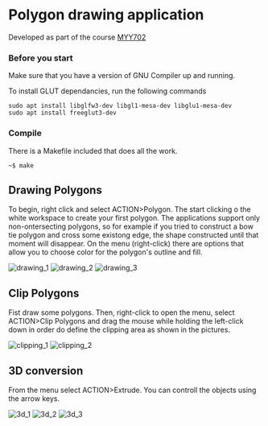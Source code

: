 # Polygon drawing application
Developed as part of the course [MYY702](https://www.cs.uoi.gr/course/computer-graphics-and-interactive-systems/?lang=en)

### Before you start
Make sure that you have a version of GNU Compiler up and running.

To install GLUT dependancies, run the following commands 
```
sudo apt install libglfw3-dev libgl1-mesa-dev libglu1-mesa-dev
sudo apt install freeglut3-dev
```
### Compile
There is a Makefile included that does all the work.
```
~$ make
```

## Drawing Polygons
To begin, right click and select ACTION>Polygon.
The start clicking o the white workspace to create your first polygon. The applications support only non-ontersecting polygons, so for example if you tried to construct a bow tie polygon and cross some existong edge, the shape constructed until that moment will disappear. On the menu (right-click) there are options that allow you to choose color for the polygon's outline and fill.

![drawing_1](https://github.com/kostantinoss/graphics/blob/5df73eba5fabccffb565830f4849aeb89fa680d0/screenshots/Screenshot%20from%202022-04-29%2019-37-57.png)
![drawing_2](https://github.com/kostantinoss/graphics/blob/10a8a6e3d99a0a36295a561ad3f282c4dfc98856/screenshots/Screenshot%20from%202022-04-29%2019-38-02.png)
![drawing_3](https://github.com/kostantinoss/graphics/blob/10a8a6e3d99a0a36295a561ad3f282c4dfc98856/screenshots/Screenshot%20from%202022-04-29%2019-38-07.png)

## Clip Polygons
Fist draw some polygons. Then, right-click to open the menu, select ACTION>Clip Polygons and drag the mouse while holding the left-click down in order do define the clipping area as shown in the pictures. 

![clipping_1](https://github.com/kostantinoss/graphics/blob/bdceffef1a735611e36d6d5dc2ad3bbae6e5f5ea/screenshots/Screenshot%20from%202022-04-29%2019-42-46.png)
![clipping_2](https://github.com/kostantinoss/graphics/blob/bdceffef1a735611e36d6d5dc2ad3bbae6e5f5ea/screenshots/Screenshot%20from%202022-04-29%2019-42-52.png)

## 3D conversion
From the menu select ACTION>Extrude. You can controll the objects using the arrow keys.

![3d_1](https://github.com/kostantinoss/graphics/blob/bdceffef1a735611e36d6d5dc2ad3bbae6e5f5ea/screenshots/Screenshot%20from%202022-04-29%2019-44-35.png)
![3d_2](https://github.com/kostantinoss/graphics/blob/bdceffef1a735611e36d6d5dc2ad3bbae6e5f5ea/screenshots/Screenshot%20from%202022-04-29%2019-44-59.png)
![3d_3](https://github.com/kostantinoss/graphics/blob/bdceffef1a735611e36d6d5dc2ad3bbae6e5f5ea/screenshots/Screenshot%20from%202022-04-29%2019-45-28.png)
